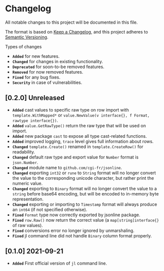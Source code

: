 # Changelog

All notable changes to this project will be documented in this file.

The format is based on [Keep a Changelog](https://keepachangelog.com/en/1.1.0/),
and this project adheres to [Semantic Versioning](https://semver.org/spec/v2.0.0.html).

Types of changes

- **`Added`** for new features.
- **`Changed`** for changes in existing functionality.
- **`Deprecated`** for soon-to-be removed features.
- **`Removed`** for now removed features.
- **`Fixed`** for any bug fixes.
- **`Security`** in case of vulnerabilities.

## [0.2.0] Unreleased

- **`Added`** cast values to specific raw type on row import with `template.WithMapped*` or `value.NewValue(v interface{}, f Format, rawtype interface{})`.
- **`Added`** `value.GetRawType()` return the raw type that will be used on import.
- **`Added`** new package `cast` to expose all type cast-related functions.
- **`Added`** improved logging, `trace` level gives full information about rows.
- **`Changed`** `template.Create()` renamed in `template.CreateRow()` for readability.
- **`Changed`** default raw type and export value for `Number` format is `json.Number`.
- **`Changed`** module name to `github.com/cgi-fr/jsonline`.
- **`Changed`** exporting `int32` or `rune` to `String` format will no longer convert the value to the corresponding unicode character, but rather print the numeric value.
- **`Changed`** exporting to `Binary` format will no longer convert the value to a `string` before base64 encoding, but will be encoded to in-memory byte representation.
- **`Changed`** exporting or importing to `Timestamp` format will always produce an `int64` (if not specified otherwise).
- **`Fixed`** `Format` type now correctly exported by jsonline package.
- **`Fixed`** `row.Raw()` now return the correct value (a `map[string]interface{}` of raw values).
- **`Fixed`** conversions error no longer ignored by unmarshaling.
- **`Fixed`** jl command line did not handle `Binary` column format properly.

## [0.1.0] 2021-09-21

- **`Added`** First official version of `jl` command line.
